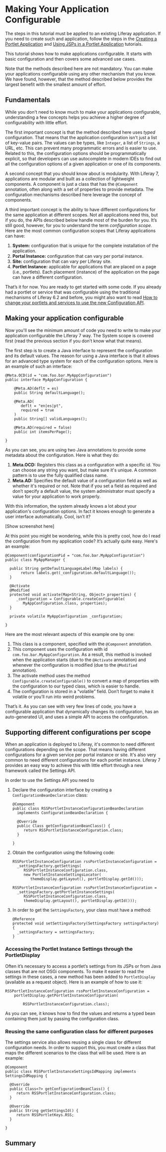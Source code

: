 # Making Your Application Configurable

The steps in this tutorial must be applied to an existing Liferay application.
If you need to create such and application, follow the steps in the [Creating a
Portlet Application]() and [Using JSPs in a Portlet Application]() tutorials.

This tutorial shows how to make applications configurable. It starts with basic
configuration and then covers some advanced use cases.

Note that the methods described here are not mandatory. You can make your
applications configurable using any other mechanism that you know.  We have
found, however, that the method described below provides the largest benefit
with the smallest amount of effort.

## Fundamentals 

While you don't need to know much to make your applications configurable,
understanding a few concepts helps you achieve a higher degree of
configurability with little effort.

The first important concept is that the method described here uses *typed*
configuration. That means that the application configuration isn't just a list
of key-value pairs. The values can be types, like `Integer`, a list of
`Strings`, a URL, etc. This can prevent many programmatic errors and is easier
to use. Related to this, the configuration options should be programmatically
explicit, so that developers can use autocomplete in modern IDEs to find out all
the configuration options of a given application or one of its components.

A second concept that you should know about is modularity. With Liferay 7,
applications are modular and built as a collection of lightweight components. A
component is just a class that has the `@Component` annotation, often along with a
set of properties to provide metadata. The configuration mechanisms described
here leverage the concept of components.

A third important concept is the ability to have different configurations for
the same application at different scopes. Not all applications need this, but if
you do, the APIs described below handle most of the burden for you. It’s still
good, however, for you to understand the term *configuration scope*. Here are the
most common configuration scopes that Liferay applications can have:

1.  **System:** configuration that is unique for the complete installation of the
    application. 
2.  **Portal Instance:** configuration that can vary per portal
    instance.
3.  **Site:** configuration that can vary per Liferay site.
4.  **Portlet Instance:** applicable for applications that are placed on a
    page (i.e., portlets). Each placement (instance) of the application on the
    page can have a different configuration.

That’s it for now. You are ready to get started with some code. If you already
had a portlet or service that was configurable using the traditional mechanisms
of Liferay 6.2 and before, you might also want to read
[How to change your portlets and services to use the new Configuration API](https://docs.google.com/a/liferay.com/document/d/1o6U0fqsUv9WSJTLQmSytMMcW2exUwWclZPQ5A3vUKwc/edit#)[](https://docs.google.com/a/liferay.com/document/d/1o6U0fqsUv9WSJTLQmSytMMcW2exUwWclZPQ5A3vUKwc/edit#). 

## Making your application configurable 

Now you'll see the minimum amount of code you need to write to make your
application configurable the Liferay 7 way. The System scope is
covered first (read the previous section if you don’t know what that means).

The first step is to create a Java interface to represent the configuration and
its default values. The reason for using a Java interface is that it allows for
an advanced type system for each of the configuration options. Here is an
example of such an interface:

    @Meta.OCD(id = "com.foo.bar.MyAppConfiguration")
    public interface MyAppConfiguration {
        
        @Meta.AD(deflt = es)
        public String defaultLanguage();

        @Meta.AD(
           deflt = "en|es|pt",
           required = true
        )
        public String[] validLanguages();

        @Meta.AD(required = false)
        public int itemsPerPage();

    }

As you can see, you are using two Java annotations to provide some metadata about
the configuration. Here is what they do:

1.  **Meta.OCD:** Registers this class as a configuration with a specific id. You
    can choose any string you want, but make sure it's unique. A common
    pattern is to use the fully qualified class name. 
2.  **Meta.AD:** Specifies the default value of a configuration field as
    well as whether it's required or not. Note that if you set a field as required
    and don’t specify a default value, the system administrator must specify a
    value for your application to work properly.

<!-- 
This brings up lots of questions in my mind: 
What do OCD and AD stand for? 
What are the possible parameters for these annotations? 
What is deflt? 

I could go on. The description here doesn't help me understand what's going on.
Is there some reference for these annotations? If so, we should link to it. 

-Rich --> 

With this information, the system already knows a lot about your application's
configuration options. In fact it knows enough to generate a user interface
automatically. Cool, isn’t it? 

<!-- It's cool, but at this point, it's "magic." --Rich --> 

[Show screenshot here]

At this point you might be wondering, while this is pretty cool, how do
I read the configuration from my application code? It’s actually quite
easy. Here's an example:

    @Component(configurationPid = "com.foo.bar.MyAppConfiguration")
    public class MyAppManager {

      public String getDefaultLanguageLabel(Map labels) {
           return labels.get(_configuration.defaultLanguage());
      }

      @Activate
      @Modified
      protected void activate(Map<String, Object> properties) {
         _configuration = Configurable.createConfigurable(
            MyAppConfiguration.class, properties);
      }

      private volatile MyAppConfiguration _configuration;

    }

Here are the most relevant aspects of this example one by one:

1.  This class is a component, specified with the `@Component` annotation. 
2.  This component uses the configuration with id
    `com.foo.bar.MyAppConfiguration`. As a result, this method is
    invoked when the application starts (due to the `@Activate` annotation) and
    whenever the configuration is modified (due to the `@Modified` annotation). 
3.  The activate method uses the method `Configurable.createConfigurable()` to
    convert a map of properties with the configuration to our typed class, which is
    easier to handle. 
4.  The configuration is stored in a “volatile” field. Don’t forget to make it
    volatile or you’ll run into weird problems. 

That’s it. As you can see with very few lines of code, you have a configurable
application that dynamically changes its configuration, has an auto-generated
UI, and uses a simple API to access the configuration.

## Supporting different configurations per scope 

When an application is deployed to Liferay, it's common to need different
configurations depending on the scope. That means having different
configurations for a given service per portal instance or site. It's also very
common to need different configurations for each portlet instance. Liferay 7
provides an easy way to achieve this with little effort through a new framework
called the Settings API.

In order to use the Settings API you need to

1.  Declare the configuration interface by creating a `ConfigurationBeanDeclaration` class:

        @Component
        public class RSSPortletInstanceConfigurationBeanDeclaration
          implements ConfigurationBeanDeclaration {

          @Override
          public Class getConfigurationBeanClass() {
             return RSSPortletInstanceConfiguration.class;
          }

        }

2.  Obtain the configuration using the following code: 

        RSSPortletInstanceConfiguration rssPortletInstanceConfiguration =
          _settingsFactory.getSettings(
             RSSPortletInstanceConfiguration.class,
             new PortletInstanceSettingsLocator(
                themeDisplay.getLayout(), portletDisplay.getId()));

        RSSPortletInstanceConfiguration rssPortletInstanceConfiguration =
          _settingsFactory.getPortletInstanceSettings(
             RSSPortletInstanceConfiguration.class,
             themeDisplay.getLayout(), portletDisplay.getId()));

3.  In order to get the `SettingsFactory`, your class must have a method: 

        @Reference
        protected void setSettingsFactory(SettingsFactory settingsFactory) {
          _settingsFactory = settingsFactory;
        }

### Accessing the Portlet Instance Settings through the PortletDisplay 

Often it’s necessary to access a portlet’s settings from its JSPs or from Java
classes that are not OSGi components. To make it easier to read the settings in
these cases, a new method has been added to `PortletDisplay` (available as a
request object). Here is an example of how to use it:

    RSSPortletInstanceConfiguration rssPortletInstanceConfiguration =
        portletDisplay.getPortletInstanceConfiguration(

            RSSPortletInstanceConfiguration.class);

As you can see, it knows how to find the values and returns a typed bean
containing them just by passing the configuration class.

### Reusing the same configuration class for different purposes 

The settings service also allows reusing a single class for different
configuration needs. In order to support this, you must create a class that
maps the different scenarios to the class that will be used. Here is an example:

    @Component
    public class RSSPortletInstanceSettingsIdMapping implements SettingsIdMapping {

      @Override
      public Class<?> getConfigurationBeanClass() {
         return RSSPortletInstanceConfiguration.class;
      }

      @Override
      public String getSettingsId() {
         return RSSPortletKeys.RSS;
      }

    }

<!-- One rule is never to end a section with code. This section needs to be tied
up. -Rich --> 

## Summary 

<!-- Please summarize what the reader has learned. -Rich -->

